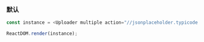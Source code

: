 ### 默认

<!--start-code-->

```js
const instance = <Uploader multiple action="//jsonplaceholder.typicode.com/posts/" />;

ReactDOM.render(instance);
```

<!--end-code-->
